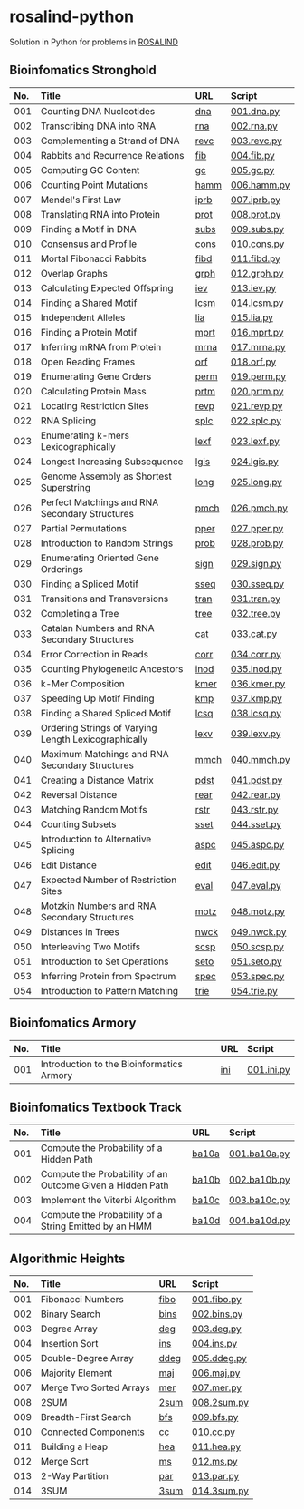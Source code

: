 # rosalind-python

Solution in Python for problems in [ROSALIND](https://rosalind.info/)


## Bioinfomatics Stronghold


| No. | Title | URL | Script |
| :----- | :----- | :---- | :---- |
| 001 | Counting DNA Nucleotides | [dna](https://rosalind.info/problems/dna/) | [001.dna.py](./bioinfomatics-stronghold/001.dna.py) |
| 002 | Transcribing DNA into RNA | [rna](https://rosalind.info/problems/rna/) | [002.rna.py](./bioinfomatics-stronghold/002.rna.py) |
| 003 | Complementing a Strand of DNA | [revc](https://rosalind.info/problems/revc/) | [003.revc.py](./bioinfomatics-stronghold/003.revc.py) |
| 004 | Rabbits and Recurrence Relations | [fib](https://rosalind.info/problems/fib/) | [004.fib.py](./bioinfomatics-stronghold/004.fib.py) |
| 005 | Computing GC Content | [gc](https://rosalind.info/problems/gc/) | [005.gc.py](./bioinfomatics-stronghold/005.gc.py) |
| 006 | Counting Point Mutations | [hamm](https://rosalind.info/problems/hamm/) | [006.hamm.py](./bioinfomatics-stronghold/006.hamm.py) |
| 007 | Mendel&#39;s First Law | [iprb](https://rosalind.info/problems/iprb/) | [007.iprb.py](./bioinfomatics-stronghold/007.iprb.py) |
| 008 | Translating RNA into Protein | [prot](https://rosalind.info/problems/prot/) | [008.prot.py](./bioinfomatics-stronghold/008.prot.py) |
| 009 | Finding a Motif in DNA | [subs](https://rosalind.info/problems/subs/) | [009.subs.py](./bioinfomatics-stronghold/009.subs.py) |
| 010 | Consensus and Profile | [cons](https://rosalind.info/problems/cons/) | [010.cons.py](./bioinfomatics-stronghold/010.cons.py) |
| 011 | Mortal Fibonacci Rabbits | [fibd](https://rosalind.info/problems/fibd/) | [011.fibd.py](./bioinfomatics-stronghold/011.fibd.py) |
| 012 | Overlap Graphs | [grph](https://rosalind.info/problems/grph/) | [012.grph.py](./bioinfomatics-stronghold/012.grph.py) |
| 013 | Calculating Expected Offspring | [iev](https://rosalind.info/problems/iev/) | [013.iev.py](./bioinfomatics-stronghold/013.iev.py) |
| 014 | Finding a Shared Motif | [lcsm](https://rosalind.info/problems/lcsm/) | [014.lcsm.py](./bioinfomatics-stronghold/014.lcsm.py) |
| 015 | Independent Alleles | [lia](https://rosalind.info/problems/lia/) | [015.lia.py](./bioinfomatics-stronghold/015.lia.py) |
| 016 | Finding a Protein Motif | [mprt](https://rosalind.info/problems/mprt/) | [016.mprt.py](./bioinfomatics-stronghold/016.mprt.py) |
| 017 | Inferring mRNA from Protein | [mrna](https://rosalind.info/problems/mrna/) | [017.mrna.py](./bioinfomatics-stronghold/017.mrna.py) |
| 018 | Open Reading Frames | [orf](https://rosalind.info/problems/orf/) | [018.orf.py](./bioinfomatics-stronghold/018.orf.py) |
| 019 | Enumerating Gene Orders | [perm](https://rosalind.info/problems/perm/) | [019.perm.py](./bioinfomatics-stronghold/019.perm.py) |
| 020 | Calculating Protein Mass | [prtm](https://rosalind.info/problems/prtm/) | [020.prtm.py](./bioinfomatics-stronghold/020.prtm.py) |
| 021 | Locating Restriction Sites | [revp](https://rosalind.info/problems/revp/) | [021.revp.py](./bioinfomatics-stronghold/021.revp.py) |
| 022 | RNA Splicing | [splc](https://rosalind.info/problems/splc/) | [022.splc.py](./bioinfomatics-stronghold/022.splc.py) |
| 023 | Enumerating k-mers Lexicographically | [lexf](https://rosalind.info/problems/lexf/) | [023.lexf.py](./bioinfomatics-stronghold/023.lexf.py) |
| 024 | Longest Increasing Subsequence | [lgis](https://rosalind.info/problems/lgis/) | [024.lgis.py](./bioinfomatics-stronghold/024.lgis.py) |
| 025 | Genome Assembly as Shortest Superstring | [long](https://rosalind.info/problems/long/) | [025.long.py](./bioinfomatics-stronghold/025.long.py) |
| 026 | Perfect Matchings and RNA Secondary Structures | [pmch](https://rosalind.info/problems/pmch/) | [026.pmch.py](./bioinfomatics-stronghold/026.pmch.py) |
| 027 | Partial Permutations | [pper](https://rosalind.info/problems/pper/) | [027.pper.py](./bioinfomatics-stronghold/027.pper.py) |
| 028 | Introduction to Random Strings | [prob](https://rosalind.info/problems/prob/) | [028.prob.py](./bioinfomatics-stronghold/028.prob.py) |
| 029 | Enumerating Oriented Gene Orderings | [sign](https://rosalind.info/problems/sign/) | [029.sign.py](./bioinfomatics-stronghold/029.sign.py) |
| 030 | Finding a Spliced Motif | [sseq](https://rosalind.info/problems/sseq/) | [030.sseq.py](./bioinfomatics-stronghold/030.sseq.py) |
| 031 | Transitions and Transversions | [tran](https://rosalind.info/problems/tran/) | [031.tran.py](./bioinfomatics-stronghold/031.tran.py) |
| 032 | Completing a Tree | [tree](https://rosalind.info/problems/tree/) | [032.tree.py](./bioinfomatics-stronghold/032.tree.py) |
| 033 | Catalan Numbers and RNA Secondary Structures | [cat](https://rosalind.info/problems/cat/) | [033.cat.py](./bioinfomatics-stronghold/033.cat.py) |
| 034 | Error Correction in Reads | [corr](https://rosalind.info/problems/corr/) | [034.corr.py](./bioinfomatics-stronghold/034.corr.py) |
| 035 | Counting Phylogenetic Ancestors | [inod](https://rosalind.info/problems/inod/) | [035.inod.py](./bioinfomatics-stronghold/035.inod.py) |
| 036 | k-Mer Composition | [kmer](https://rosalind.info/problems/kmer/) | [036.kmer.py](./bioinfomatics-stronghold/036.kmer.py) |
| 037 | Speeding Up Motif Finding | [kmp](https://rosalind.info/problems/kmp/) | [037.kmp.py](./bioinfomatics-stronghold/037.kmp.py) |
| 038 | Finding a Shared Spliced Motif | [lcsq](https://rosalind.info/problems/lcsq/) | [038.lcsq.py](./bioinfomatics-stronghold/038.lcsq.py) |
| 039 | Ordering Strings of Varying Length Lexicographically | [lexv](https://rosalind.info/problems/lexv/) | [039.lexv.py](./bioinfomatics-stronghold/039.lexv.py) |
| 040 | Maximum Matchings and RNA Secondary Structures | [mmch](https://rosalind.info/problems/mmch/) | [040.mmch.py](./bioinfomatics-stronghold/040.mmch.py) |
| 041 | Creating a Distance Matrix | [pdst](https://rosalind.info/problems/pdst/) | [041.pdst.py](./bioinfomatics-stronghold/041.pdst.py) |
| 042 | Reversal Distance | [rear](https://rosalind.info/problems/rear/) | [042.rear.py](./bioinfomatics-stronghold/042.rear.py) |
| 043 | Matching Random Motifs | [rstr](https://rosalind.info/problems/rstr/) | [043.rstr.py](./bioinfomatics-stronghold/043.rstr.py) |
| 044 | Counting Subsets | [sset](https://rosalind.info/problems/sset/) | [044.sset.py](./bioinfomatics-stronghold/044.sset.py) |
| 045 | Introduction to Alternative Splicing | [aspc](https://rosalind.info/problems/aspc/) | [045.aspc.py](./bioinfomatics-stronghold/045.aspc.py) |
| 046 | Edit Distance | [edit](https://rosalind.info/problems/edit/) | [046.edit.py](./bioinfomatics-stronghold/046.edit.py) |
| 047 | Expected Number of Restriction Sites | [eval](https://rosalind.info/problems/eval/) | [047.eval.py](./bioinfomatics-stronghold/047.eval.py) |
| 048 | Motzkin Numbers and RNA Secondary Structures | [motz](https://rosalind.info/problems/motz/) | [048.motz.py](./bioinfomatics-stronghold/048.motz.py) |
| 049 | Distances in Trees | [nwck](https://rosalind.info/problems/nwck/) | [049.nwck.py](./bioinfomatics-stronghold/049.nwck.py) |
| 050 | Interleaving Two Motifs | [scsp](https://rosalind.info/problems/scsp/) | [050.scsp.py](./bioinfomatics-stronghold/050.scsp.py) |
| 051 | Introduction to Set Operations | [seto](https://rosalind.info/problems/seto/) | [051.seto.py](./bioinfomatics-stronghold/051.seto.py) |
| 053 | Inferring Protein from Spectrum | [spec](https://rosalind.info/problems/spec/) | [053.spec.py](./bioinfomatics-stronghold/053.spec.py) |
| 054 | Introduction to Pattern Matching | [trie](https://rosalind.info/problems/trie/) | [054.trie.py](./bioinfomatics-stronghold/054.trie.py) |

## Bioinfomatics Armory


| No. | Title | URL | Script |
| :----- | :----- | :---- | :---- |
| 001 | Introduction to the Bioinformatics Armory | [ini](https://rosalind.info/problems/ini/) | [001.ini.py](./bioinfomatics-armory/001.ini.py) |

## Bioinfomatics Textbook Track


| No. | Title | URL | Script |
| :----- | :----- | :---- | :---- |
| 001 | Compute the Probability of a Hidden Path | [ba10a](https://rosalind.info/problems/ba10a/) | [001.ba10a.py](./bioinfomatics-textbook-track/001.ba10a.py) |
| 002 | Compute the Probability of an Outcome Given a Hidden Path | [ba10b](https://rosalind.info/problems/ba10b/) | [002.ba10b.py](./bioinfomatics-textbook-track/002.ba10b.py) |
| 003 | Implement the Viterbi Algorithm | [ba10c](https://rosalind.info/problems/ba10c/) | [003.ba10c.py](./bioinfomatics-textbook-track/003.ba10c.py) |
| 004 | Compute the Probability of a String Emitted by an HMM | [ba10d](https://rosalind.info/problems/ba10d/) | [004.ba10d.py](./bioinfomatics-textbook-track/004.ba10d.py) |

## Algorithmic Heights


| No. | Title | URL | Script |
| :----- | :----- | :---- | :---- |
| 001 | Fibonacci Numbers | [fibo](https://rosalind.info/problems/fibo/) | [001.fibo.py](./algorithmic-heights/001.fibo.py) |
| 002 | Binary Search | [bins](https://rosalind.info/problems/bins/) | [002.bins.py](./algorithmic-heights/002.bins.py) |
| 003 | Degree Array | [deg](https://rosalind.info/problems/deg/) | [003.deg.py](./algorithmic-heights/003.deg.py) |
| 004 | Insertion Sort | [ins](https://rosalind.info/problems/ins/) | [004.ins.py](./algorithmic-heights/004.ins.py) |
| 005 | Double-Degree Array | [ddeg](https://rosalind.info/problems/ddeg/) | [005.ddeg.py](./algorithmic-heights/005.ddeg.py) |
| 006 | Majority Element | [maj](https://rosalind.info/problems/maj/) | [006.maj.py](./algorithmic-heights/006.maj.py) |
| 007 | Merge Two Sorted Arrays | [mer](https://rosalind.info/problems/mer/) | [007.mer.py](./algorithmic-heights/007.mer.py) |
| 008 | 2SUM | [2sum](https://rosalind.info/problems/2sum/) | [008.2sum.py](./algorithmic-heights/008.2sum.py) |
| 009 | Breadth-First Search | [bfs](https://rosalind.info/problems/bfs/) | [009.bfs.py](./algorithmic-heights/009.bfs.py) |
| 010 | Connected Components | [cc](https://rosalind.info/problems/cc/) | [010.cc.py](./algorithmic-heights/010.cc.py) |
| 011 | Building a Heap | [hea](https://rosalind.info/problems/hea/) | [011.hea.py](./algorithmic-heights/011.hea.py) |
| 012 | Merge Sort | [ms](https://rosalind.info/problems/ms/) | [012.ms.py](./algorithmic-heights/012.ms.py) |
| 013 | 2-Way Partition | [par](https://rosalind.info/problems/par/) | [013.par.py](./algorithmic-heights/013.par.py) |
| 014 | 3SUM | [3sum](https://rosalind.info/problems/3sum/) | [014.3sum.py](./algorithmic-heights/014.3sum.py) |
